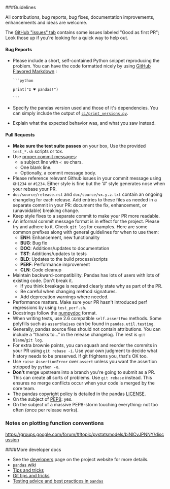 ###Guidelines

All contributions, bug reports, bug fixes, documentation improvements,
enhancements and ideas are welcome.

The [GitHub "issues" tab](https://github.com/pydata/pandas/issues)
contains some issues labeled "Good as first PR"; Look those up if you're
looking for a quick way to help out.

#### Bug Reports

  - Please include a short, self-contained Python snippet reproducing the problem.
  You can have the code formatted nicely by using [GitHub Flavored Markdown](http://github.github.com/github-flavored-markdown/) :

        ```python

        print("I ♥ pandas!")

        ```

  - Specify the pandas version used and those of it's dependencies. You can simply include   the output of
    [`ci/print_versions.py`](https://github.com/pydata/pandas/blob/master/ci/print_versions.py).
  - Explain what the expected behavior was, and what you saw instead.

#### Pull Requests

  - **Make sure the test suite passes** on your box, Use the provided `test_*.sh` scripts or tox.
  - Use [proper commit messages](http://tbaggery.com/2008/04/19/a-note-about-git-commit-messages.html):
    - a subject line with `< 80` chars.
    - One blank line.
    - Optionally, a commit message body.
  - Please reference relevant Github issues in your commit message using `GH1234`
    or `#1234`. Either style is fine but the '#' style generates nose when your rebase your PR.
  - `doc/source/release.rst` and `doc/source/vx.y.z.txt` contain an ongoing
    changelog for each release. Add entries to these files
    as needed in a separate commit in your PR: document the fix, enhancement,
    or (unavoidable) breaking change.
  - Keep style fixes to a separate commit to make your PR more readable.
  - An informal commit message format is in effect for the project. Please try
    and adhere to it. Check `git log` for examples. Here are some common prefixes
    along with general guidelines for when to use them:
      - **ENH**: Enhancement, new functionality
      - **BUG**: Bug fix
      - **DOC**: Additions/updates to documentation
      - **TST**: Additions/updates to tests
      - **BLD**: Updates to the build process/scripts
      - **PERF**: Performance improvement
      - **CLN**: Code cleanup
  - Maintain backward-compatibility. Pandas has lots of users with lots of existing code. Don't break it.
    - If you think breakage is required clearly state why as part of the PR.
    - Be careful when changing method signatures.
    - Add deprecation warnings where needed.
  - Performance matters. Make sure your PR hasn't introduced perf regressions by using `test_perf.sh`.
  - Docstrings follow the [numpydoc](https://github.com/numpy/numpy/blob/master/doc/HOWTO_DOCUMENT.rst.txt) format.
  - When writing tests, use 2.6 compatible `self.assertFoo` methods. Some polyfills such as `assertRaises`
    can be found in `pandas.util.testing`.
  - Generally, pandas source files should not contain attributions. You can include a "thanks to..."
    in the release changelog. The rest is `git blame`/`git log`.
  - For extra brownie points, you can squash and reorder the commits in your PR using `git rebase -i`.
    Use your own judgment to decide what history needs to be preserved. If git frightens you, that's OK too.
  - Use `raise AssertionError` over `assert` unless you want the assertion stripped by `python -o`.
  - **Don't** merge upstream into a branch you're going to submit as a PR.
    This can create all sorts of problems. Use `git rebase` instead. This ensures
    no merge conflicts occur when your code is merged by the core team.
  - The pandas copyright policy is detailed in the pandas [LICENSE](https://github.com/pydata/pandas/blob/master/LICENSE).
  - On the subject of [PEP8](http://www.python.org/dev/peps/pep-0008/): yes.
  - On the subject of a massive PEP8-storm touching everything: not too often (once per release works).

### Notes on plotting function conventions

https://groups.google.com/forum/#!topic/pystatsmodels/biNlCvJPNNY/discussion

####More developer docs

* See the [developers](http://pandas.pydata.org/developers.html) page on the
  project website for more details.
* [`pandas` wiki](https://github.com/pydata/pandas/wiki)
* [Tips and tricks](https://github.com/pydata/pandas/wiki/Tips-&-Tricks)
* [Git tips and tricks](https://github.com/pydata/pandas/wiki/Using-Git)
* [Testing advice and best practices in `pandas`](https://github.com/pydata/pandas/wiki/Testing)
